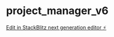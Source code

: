 # project_manager_v6

[Edit in StackBlitz next generation editor ⚡️](https://stackblitz.com/~/github.com/micEngineer/project_manager_v6)